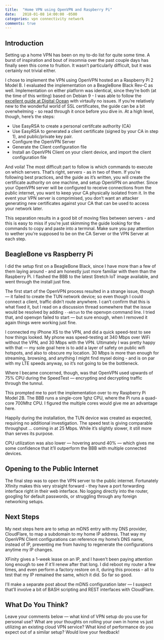 ```yaml
---
title:  "Home VPN using OpenVPN and Raspberry Pi"
date:   2018-01-08 14:00:00 -0500
categories: vpn connectivity network
comments: true
---
```

Introduction
------------
Setting up a home VPN has been on my to-do list for quite some time. A burst of inspiration and bout of insomnia over the past couple days has finally seen this come to fruition. It wasn’t particularly difficult, but it was certainly not trivial either. 

I chose to implement the VPN using OpenVPN hosted an a Raspberry Pi 2 Model B. I evaluated the implementation on a BeagleBone Black Rev-C as well. Implementation on either platform was identical, since they’re both (at the time of this writing) based on Debian 9 - I was able to follow the [excellent guide at Digital Ocean](https://www.digitalocean.com/community/tutorials/how-to-set-up-an-openvpn-server-on-debian-9) with virtaully no issues. If you’re relatively new to the wonderful world of SSL certificates, the guide can be a bit overwhelming - so read through it once before you dive in. At a high level, though, here’s the steps:

* Use EasyRSA to create a personal certifcate authority (CA)
* Use EasyRSA to generated a client certificate (signed by your CA in step 1), and public/private key pair.
* Configure the OpenVPN Server
* Generate the Client configuration file
* Install an OpenVPN Client on your client device, and import the client configuration file

And voila! The most difficult part to follow is which commands to execute on which servers. That’s right, server*s* - as in two of them. If you’re following best practices, and the guide as it’s written, you will create the certificate authority on one machine, and setup OpenVPN on another. Since your OpenVPN server will be configured to receive connections from the public internet, you want to keep your CA physically isolated from it. In the event your VPN server is comprimised, you don’t want an attacker generating new certificates against your CA that can be used to access your network later.

This separation results in a good bit of moving files between servers - and this is easy to miss if you’re just skimming the guide looking for the commands to copy and paste into a terminal. Make sure you pay attention to wether you’re supposed to be on the CA Server or the VPN Server at each step.

BeagleBone vs Raspberry Pi
--------------------------
I did the setup first on a BeagleBone Black, since I have more than a few of them laying around - and am honestly just more familiar with them than the Raspberry Pi. I flashed the BBB to the latest Stretch IoT image available, and went through the install just fine.

The first start of the OpenVPN process resulted in a strange issue, though — it failed to create the TUN network device; so even though I could connect a client, traffic didn’t route anywhere. I can’t confirm that this is what fixed it, but I read on a discussion thread somewhere that the issue would be resolved by adding `--mktun` to the openvpn command line. I tried that, and openvpn failed to start — but sure enough, when I removed it again things were working just fine.

I connected my iPhone XS to the VPN, and did a quick speed-test to see how things looked. My phone was speed-testing at 340 Mbps over WiFi without the VPN, and 30 Mbps with the VPN. Ultimately I was pretty happy with that — my sole goal here is to add a layer of safety on public wifi hotspots, and also to obscure my location. 30 Mbps is more than enough for streaming, browsing, and anything I might find mysel doing - and is on par with my LTE speeds anyway, so it’s not going to be the bottleneck.

Where I became concerned, though, was that OpenVPN used upwards of 75% CPU during the SpeedTest — encrypting and decrypting traffic through the tunnul. 

This prompted me to port the implementation over to my Raspberry Pi Model 2B. The BBB runs a single-core 1ghz CPU, where the Pi runs a quad-core 700Mhz CPU. I figured the multiple cores would give me an advantage here.

Happily during the installation, the TUN device was created as expected, requiring no additional investigation. The speed test is giving comparable throughput ... coming in at 25 Mbps. While it’s slightly slower, it still more than serves its purpose.

CPU utilization was also lower — hovering around 40% — which gives me some confidence that it’ll outperform the BBB with multiple connected devices. 

Opening to the Public Internet
------------------------------ 
The final step was to open the VPN server to the public internet. Fortunately Xfinity makes this very straight forward - they have a port forwarding interface right in their web interface. No logging directly into the router, googling for default passwords, or struggling through any foreign networking setups. 

Next Steps
----------
My next steps here are to setup an mDNS entry with my DNS provider, CloudFlare, to map a subdomain to my home IP address. That way my OpenVPN Client configurations can reference my home’s DNS name, instead of IP, preventing me from having to regenerate the configurations anytime my IP changes.

XFinity gives a 1-week lease on an IP, and I haven’t been paying attention long enough to see if it’ll renew after that long. I did reboot my router a few times, and even perform a factory restore on it, during this process - all to test that my IP remained the same, which it did. So far so good.

I’ll make a separate post about the mDNS configuration later — I suspect that’ll involve a bit of BASH scripting and REST interfaces with CloudFlare.

What Do You Think?
------------------
Leave your comments below — what kind of VPN setup do you use for personal use? What are your thoughts on rolling your own in home vs just utilizing an existing cloud VPN service? What kind of performance do you expect out of a similar setup? Would love your feedback!